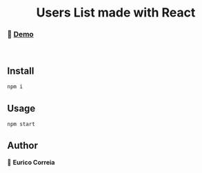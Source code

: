<h1 align="center">Users List made with React</h1>

### 📌 [Demo](https://simpleuserslist.netlify.app/)

<br/>

## Install

```sh
npm i
```

## Usage

```sh
npm start
```

## Author

👤 **Eurico Correia**
